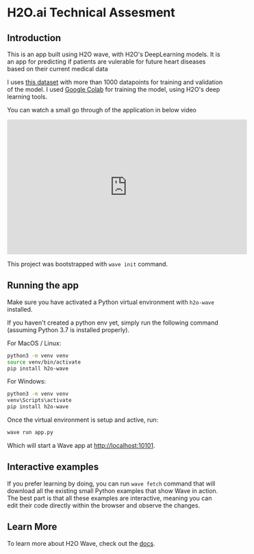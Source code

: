 # H2O.ai Technical Assesment

## Introduction

This is an app built using H2O wave, with H2O's DeepLearning models. It is an app for predicting if patients are vulerable for future heart diseases based on their current medical data

I uses [this dataset](https://www.kaggle.com/datasets/fedesoriano/heart-failure-prediction) with more than 1000 datapoints for training and validation of the model.
I used [Google Colab](https://colab.research.google.com/drive/14E5uij9zbBW1TdRGGLkAAl-yFF0EeejJ?usp=sharing) for training the model, using H2O's deep learning tools.

You can watch a small go through of the application in below video

<iframe width="560" height="315" src="https://www.youtube.com/embed/JtG0GZEk6_k?si=eW_DlwWWZb9EjIK1" title="Heart Disease Predictor Powered by H2O Wave" frameborder="0" allow="accelerometer; autoplay; clipboard-write; encrypted-media; gyroscope; picture-in-picture; web-share" allowfullscreen></iframe>

This project was bootstrapped with `wave init` command.

## Running the app

Make sure you have activated a Python virtual environment with `h2o-wave` installed.

If you haven't created a python env yet, simply run the following command (assuming Python 3.7 is installed properly).

For MacOS / Linux:

```sh
python3 -m venv venv
source venv/bin/activate
pip install h2o-wave
```

For Windows:

```sh
python3 -m venv venv
venv\Scripts\activate
pip install h2o-wave
```

Once the virtual environment is setup and active, run:

```sh
wave run app.py
```

Which will start a Wave app at <http://localhost:10101>.

## Interactive examples

If you prefer learning by doing, you can run `wave fetch` command that will download all the existing small Python examples that show Wave in action. The best part is that all these examples are interactive, meaning you can edit their code directly within the browser and observe the changes.

## Learn More

To learn more about H2O Wave, check out the [docs](https://wave.h2o.ai/).
